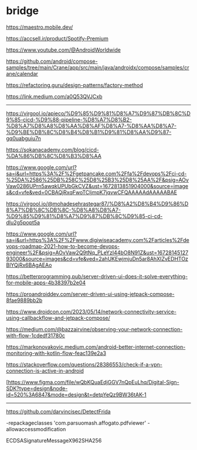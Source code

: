 # bridge

https://maestro.mobile.dev/

https://accsell.ir/product/Spotify-Premium

https://www.youtube.com/@AndroidWorldwide

https://github.com/android/compose-samples/tree/main/Crane/app/src/main/java/androidx/compose/samples/crane/calendar

https://refactoring.guru/design-patterns/factory-method

https://link.medium.com/a0Q53QVJCxb

---

https://virgool.io/apieco/%D9%85%D9%81%D8%A7%D9%87%DB%8C%D9%85-cicd-%D9%88-pipeline-%D8%A7%D8%B2-%D8%A7%D8%A8%D8%AA%D8%AF%D8%A7-%D8%AA%D8%A7-%D9%BE%DB%8C%D8%B4%D8%B1%D9%81%D8%AA%D9%87-gq0uabguiu7n

https://sokanacademy.com/blog/cicd-%DA%86%DB%8C%D8%B3%D8%AA

https://www.google.com/url?sa=i&url=https%3A%2F%2Fgetpancake.com%2Ffa%2Fdevops%2Fci-cd-%25DA%2586%25DB%258C%25D8%25B3%25D8%25AA%2F&psig=AOvVaw0286UPrn5awqkUPUbGkCVZ&ust=1672813851904000&source=images&cd=vfe&ved=0CBAQjRxqFwoTCIjmpK7jqvwCFQAAAAAdAAAAABAE

https://virgool.io/@mohadesehrastegar87/%D8%A2%D8%B4%D9%86%D8%A7%DB%8C%DB%8C-%D8%A8%D8%A7-%D9%85%D9%81%D8%A7%D9%87%DB%8C%D9%85-ci-cd-dlu2g5popt5a

https://www.google.com/url?sa=i&url=https%3A%2F%2Fwww.digiwiseacademy.com%2Farticles%2Fdevops-roadmap-2021-how-to-become-devops-engineer%2F&psig=AOvVaw2Q9tNq_PLeYzI44bO8N91Z&ust=1672814512793000&source=images&cd=vfe&ved=2ahUKEwjmjuDn5ar8AhXIZvEDHTOzBlYQjRx6BAgAEAo

https://betterprogramming.pub/server-driven-ui-does-it-solve-everything-for-mobile-apps-4b38397b2e04

https://proandroiddev.com/server-driven-ui-using-jetpack-compose-8fae9889bb2b

https://www.droidcon.com/2023/05/14/network-connectivity-service-using-callbackflow-and-jetpack-compose/

https://medium.com/@bazzairvine/observing-your-network-connection-with-flow-1cdedf31780c

https://markonovakovic.medium.com/android-better-internet-connection-monitoring-with-kotlin-flow-feac139e2a3

https://stackoverflow.com/questions/28386553/check-if-a-vpn-connection-is-active-in-android

[https://www.figma.com/file/wQbKQuaEdjGGV7nQpEuLhq/Digital-Sign-SDK?type=design&node-id=520%3A6847&mode=design&t=detpYeQz9BW36tAK-1

---

https://github.com/darvincisec/DetectFrida

-repackageclasses 'com.parsuomash.affogato.pdfviewer'
-allowaccessmodification

ECDSASignatureMessageX962SHA256
